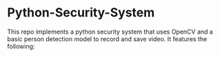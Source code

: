 # Python-Security-System
This repo implements a python security system that uses OpenCV and a basic person detection model to record and save video. It features the following:
